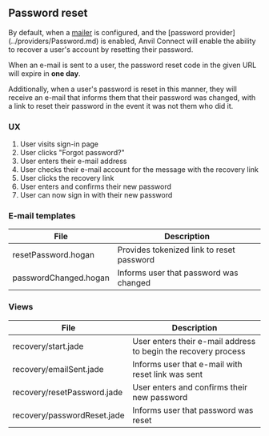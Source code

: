 ## Password reset

By default, when a [mailer](mailer.md) is configured, and the [password provider]
(../providers/Password.md) is enabled, Anvil Connect will enable the ability to
recover a user's account by resetting their password.

When an e-mail is sent to a user, the password reset code in the given URL will
expire in **one day**.

Additionally, when a user's password is reset in this manner, they will receive
an e-mail that informs them that their password was changed, with a link to reset
their password in the event it was not them who did it.

### UX

1. User visits sign-in page
2. User clicks "Forgot password?"
3. User enters their e-mail address
4. User checks their e-mail account for the message with the recovery link
5. User clicks the recovery link
6. User enters and confirms their new password
7. User can now sign in with their new password

### E-mail templates
File | Description
---- | -----------
resetPassword.hogan | Provides tokenized link to reset password
passwordChanged.hogan | Informs user that password was changed

### Views
File | Description
---- | -----------
recovery/start.jade | User enters their e-mail address to begin the recovery process
recovery/emailSent.jade | Informs user that e-mail with reset link was sent
recovery/resetPassword.jade | User enters and confirms their new password
recovery/passwordReset.jade | Informs user that password was reset
